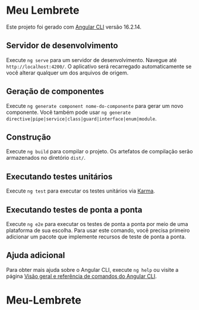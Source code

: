 # Meu Lembrete

Este projeto foi gerado com [Angular CLI](https://github.com/angular/angular-cli) versão 16.2.14.

## Servidor de desenvolvimento

Execute `ng serve` para um servidor de desenvolvimento. Navegue até `http://localhost:4200/`. O aplicativo será recarregado automaticamente se você alterar qualquer um dos arquivos de origem.

## Geração de componentes

Execute `ng generate component nome-do-componente` para gerar um novo componente. Você também pode usar `ng generate directive|pipe|service|class|guard|interface|enum|module`.

## Construção

Execute `ng build` para compilar o projeto. Os artefatos de compilação serão armazenados no diretório `dist/`.

## Executando testes unitários

Execute `ng test` para executar os testes unitários via [Karma](https://karma-runner.github.io).

## Executando testes de ponta a ponta

Execute `ng e2e` para executar os testes de ponta a ponta por meio de uma plataforma de sua escolha. Para usar este comando, você precisa primeiro adicionar um pacote que implemente recursos de teste de ponta a ponta.

## Ajuda adicional

Para obter mais ajuda sobre o Angular CLI, execute `ng help` ou visite a página [Visão geral e referência de comandos do Angular CLI](https://angular.io/cli).

# Meu-Lembrete